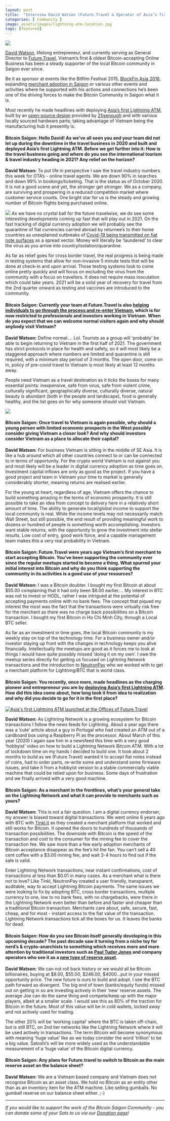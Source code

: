 ```yaml
---
layout: post
title:  "Interview David Watson (Future.Travel & Operator of Asia’s first Lightning ATM)"
categories: [ Community ]
image: assets/images/lightning-atm-location.jpg
tags: [featured]
---
```

![](../assets/images/david-watson.jpg)

[David Watson](https://twitter.com/watson_ita), lifelong entrepreneur, and currently serving as General Director to [Future.Travel](https://future.travel/), Vietnam’s first & oldest Bitcoin-accepting Online Business has been a steady supporter of the local Bitcoin community in Saigon ever since.

Be it as sponsor at events like the Bitfilm Festival 2015, [BlockFin Asia 2016](http://blockfin.asia), expanding [merchant adoption in Saigon](https://bitcoinsaigon.org/sats-bitcoin-merchants-directory-saigon.html) or various other events and activities where he supported with his actions and connections he’s been one of the driving forces to make the Bitcoin Community in Saigon what it is.

Most recently he made headlines with deploying [Asia’s first Lightning ATM](https://news.bitcoinvn.io/first-lightning-atm-saigon-launches/?lang=en), built by an [open-source design](https://github.com/21isenough/LightningATM) provided by [21isenough](https://twitter.com/21isenough?lang=en) and with various locally sourced hardware parts; taking advantage of Vietnam being the manufacturing hub it presently is.

#### Bitcoin Saigon: Hello David! As we’ve all seen you and your team did not let up during the downtime in the travel business in 2020 and built and deployed Asia’s first Lightning ATM. Before we get further into it: How is the travel business going and where do you see the international tourism & travel industry heading in 2021? Any relief on the horizon?

**David Watson:** To put life in perspective I saw the travel industry numbers this week for OTA’s - online travel agents. We are down 90% in searches and down 99% in bookings/ticketing. That is the status as of October 2020. It is not a good scene and yet, the stronger get stronger. We as a company, are surviving and prospering in a reduced competition market where customer service counts. One bright star for us is the steady and growing number of Bitcoin flights being purchased online. 

![](../assets/images/lightning-atm-machine.jpg)
As we have no crystal ball for the future travelwise, we do see some interesting developments coming up fast that will play out in 2021. On the fast tracking of digital currency adoption we will probably see the quarantine of fiat currencies carried abroad by returnee’s to their home countries as unexplained outbreaks of [Covid-19 being transmitted on fiat note surfaces](https://www.bloomberg.com/news/articles/2020-10-11/coronavirus-can-persist-for-four-weeks-on-banknotes-study-finds) as a spread vector. Money will literally be ‘laundered’ to clear the virus as you arrive into country/isolation/quarantine.

As far as relief goes for cross border travel, the real progress is being made in testing systems that allow for non-invasive 5 minute tests that will be done at check-in and upon arrival. Those testing systems look to come online pretty quickly and will focus on excluding the virus from the community with a focus on travellers. It does not require mass inoculation which could take years. 2021 will be a solid year of recovery for travel from the 2nd quarter onward as testing and vaccines are introduced to the community.

#### Bitcoin Saigon: Currently your team at Future.Travel is also [helping individuals to go through the process and re-enter Vietnam](https://news.bitcoinvn.io/how-to-return-vietnam-2020-and-2021-interview-david-watson-future-travel/?lang=en), which is for now restricted to professionals and investors working in Vietnam. When do you expect that we can welcome normal visitors again and why should anybody visit Vietnam?

**David Watson:** Define normal…. Lol. Tourists as a group will ‘probably’ be able to begin returning to Vietnam in the first half of 2021. The government has strict protocols in place for health and safety, so it will most likely be a staggered approach where numbers are limited and quarantine is still required, with a minimum stay period of 3 months. The open door, come on in, policy of pre-covid travel to Vietnam is most likely at least 12 months away. 

People need Vietnam as a travel destination as it ticks the boxes for many essential points: inexpensive, safe from virus, safe from violent crime, culturally significant, geographically diverse, culturally diverse, natural beauty is abundant (both in the people and landscape), food is generally healthy, and the list goes on for why someone should visit Vietnam. 

![](../assets/images/future-travel-office.jpg)

#### Bitcoin Saigon: Once travel to Vietnam is again possible, why should a young person with limited economic prospects in the West possibly consider giving Vietnam a closer look? And why should investors consider Vietnam as a place to allocate their capital?

**David Watson:** For business Vietnam is sitting in the middle of SE Asia. It is like a hub around which all other countries connect to or can be connected to in terms of opportunity. For the crypto world Vietnam is not against you and most likely will be a leader in digital currency adoption as time goes on. Investment capital inflows are only as good as the project. If you have a good project and team in Vietnam your time to market is generally considerably shorter, meaning returns are realised earlier.

For the young at heart, regardless of age, Vietnam offers the chance to build something amazing in the terms of economic prosperity. It is still possible to take an idea from concept to delivery here in a relatively short amount of time. The ability to generate local/global income to support the local community is real. While the income levels may not necessarily match Wall Street, but still possible, the end result of providing 
meaningful work to dozens or hundred of people is something worth accomplishing. Investors want stable returns, with the opportunity to grow the investment into stellar results. Low cost of entry, good work force, and a capable management team makes this a very real probability in Vietnam.

#### Bitcoin Saigon: Future.Travel were years ago Vietnam’s first merchant to start accepting Bitcoin. You’ve been supporting the community ever since the regular meetups started to become a thing. What spurred your initial interest into Bitcoin and why do you think supporting the community in its activities is a good use of your resources?

**David Watson:** I was a Bitcoin doubter. I bought my first Bitcoin at about $55.00 complaining that it had only been $8.00 earlier…. My interest in BTC was not to invest or HODL, rather I was intrigued at the potential of accepting payments online with no bank fees. The concept that piqued my interest the most was the fact that the transactions were virtually risk free for the merchant as there was no charge back possibilities on a Bitcoin transaction. I bought my first Bitcoin in Ho Chi Minh City, through a Local BTC seller.

As far as an investment in time goes, the local Bitcoin community is my weekly stay on top of the technology time. For a business owner and/or investor staying up front with the changes in technology keeps you alive financially. Intellectually the meetups are good as it forces me to look at things I would have quite possibly missed ‘doing it on my own’. I owe the meetup series directly for getting us focused on Lightning Network transactions and the introduction to [NeutronPay](https://neutronpay.com/) who we worked with to get a merchant platform for Lightning/BTC that is world class.

#### Bitcoin Saigon: You recently, once more, made headlines as the charging pioneer and entrepreneur you are by [deploying Asia’s first Lightning ATM](https://news.bitcoinvn.io/first-lightning-atm-saigon-launches/?lang=en). How did this idea come about, how long took it from idea to realization and why did you decide to go for it in the first place?

[![Asia's first Lightning ATM launched at the Offices of Future.Travel](../assets/images/lightning-atm-location.jpg)](https://news.bitcoinvn.io/first-lightning-atm-saigon-launches/?lang=en)

**David Watson:** As Lightning Network is a growing ecosystem for Bitcoin transactions I follow the news feeds for Lightning. About a year ago there was a ‘cute’ article about a guy in Portugal who had created an ATM out of a cardboard box using a Raspberry Pi as the processor.  About March of this year (2020) I again saw him in a newsfeed this time with a very good ‘hobbyist’ video on how to build a Lightning Network Bitcoin ATM. With a lot of lockdown time on my hands I decided to build one. It took about 2 months to build as we (Future.Travel) wanted it to accept fiat notes instead of coins, had to order parts, re-write some and understand some firmware issues, and take it from a hobbyist version to a stable commercially viable machine that could be relied upon for business. Some days of frustration and we finally arrived with a very good machine.

#### Bitcoin Saigon: As a merchant in the frontlines, what’s your general take on the Lightning Network and what it can provide to merchants such as yours?

**David Watson:** This is not a fair question. I am a digital currency endorser, my answer is biased toward digital transactions. We went online 6 years ago with BTC with [Tinkl.it](https://tinkl.it/) as they created a merchant platform that worked and still works for Bitcoin. It opened the doors to hundreds of thousands of transaction possibilities. The downside with Bitcoin is the speed of the transaction and cost to the consumer for the mining fee to cover the transaction fee. We saw more than a few early adoption merchants of Bitcoin acceptance disappear as the fee’s hit the fan. You can’t sell a 40 cent coffee with a $3.00 mining fee, and wait 3-4 hours to find out if the sale is valid.

Enter Lightning Network transactions, near instant confirmations, cost of transactions at less than $0.01 in many cases. As a merchant what is there not to love? Like Tinkl, NeutronPay created a user friendly, transparent, auditable, way to accept Lightning Bitcoin payments. The same issues we were looking to fix by adopting BTC, cross border transactions, multiple currency to one, low to no bank fees, with no chargebacks, were there in the Lightning Network even better than before and faster and cheaper than a traditional Bitcoin transaction. Merchants care about, safe, secure, fast, cheap, and for most - instant access to the fiat value of the transaction. Lightning Network transactions tick all the boxes for us. It leaves the banks for dead.

#### Bitcoin Saigon: How do you see Bitcoin itself generally developing in this upcoming decade? The past decade saw it turning from a niche toy for nerd’s & crypto-anarchists to something which receives more and more attention by traditional investors such as [Paul Tudor Jones](https://www.docdroid.net/H1fuimX/the-great-monetary-inflation-pdf#page=6) and company operators who see it as a [new type of reserve asset](https://ir.microstrategy.com/news-releases/news-release-details/microstrategy-adopts-bitcoin-primary-treasury-reserve-asset). 

**David Watson:** We can not roll back history or we would all be Bitcoin billionaires, buying at $8.00, $55.00, $246.00, $4000…put in your missed opportunity price. The new future is ours to build and adopt. I see the BTC path forward as divergent. The big end of town (banks/equity funds) missed out on getting in so are investing actively in their ‘new’ reserve assets. The average Joe can do the same thing and compete/keep up with the major players, albeit at a smaller scale. I would see this as 80% of the traction for Bitcoin in the future. Most of this value will be in cold wallets, locked away and not actively used for trading.

The other 20% will be ‘working capital’ where the BTC is taken off-chain, but is still BTC, on 2nd tier networks like the Lightning Network where it will be used actively in transactions. The term Bitcoin will become synonymous with meaning ‘huge value’ like as we today consider  the  word ‘trillion’ to be a big value. Satoshi’s will be more widely used as the understandable measurement of a ‘huge value’ of the Bitcoin digital currency.

#### Bitcoin Saigon: Any plans for Future.travel to switch to Bitcoin as the main reserve asset on the balance sheet? 

**David Watson:** We are a Vietnam based company and Vietnam does not recognise Bitcoin as an asset class. We hold no Bitcoin as an entity other than as an inventory item for the ATM machine. Like selling gumballs. No gumball reserve on our balance sheet either. ;-)

---

*If you would like to support the work of the Bitcoin Saigon Community - you can donate some of your Sats to us via our [Donation page](https://bitcoinsaigon.org/donate-satoshis)!*

